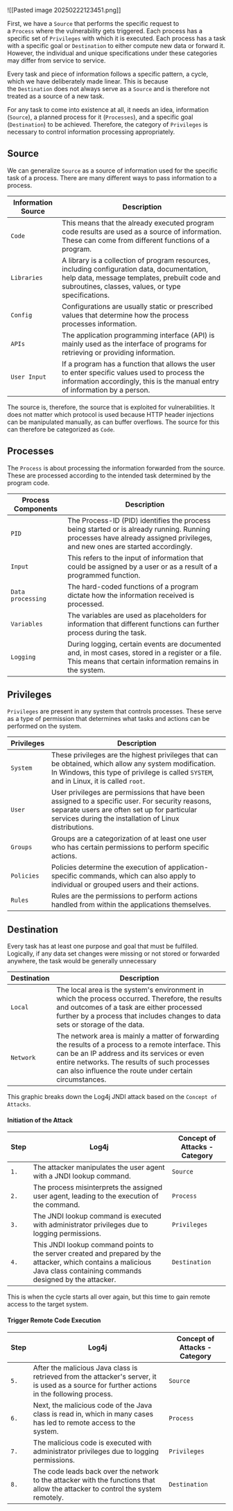 ![[Pasted image 20250222123451.png]]

 First, we have a `Source` that performs the specific request to a `Process` where the vulnerability gets triggered. Each process has a specific set of `Privileges` with which it is executed. Each process has a task with a specific goal or `Destination` to either compute new data or forward it. However, the individual and unique specifications under these categories may differ from service to service.

Every task and piece of information follows a specific pattern, a cycle, which we have deliberately made linear. This is because the `Destination` does not always serve as a `Source` and is therefore not treated as a source of a new task.

For any task to come into existence at all, it needs an idea, information (`Source`), a planned process for it (`Processes`), and a specific goal (`Destination`) to be achieved. Therefore, the category of `Privileges` is necessary to control information processing appropriately.

## Source

We can generalize `Source` as a source of information used for the specific task of a process. There are many different ways to pass information to a process.

|**Information Source**|**Description**|
|---|---|
|`Code`|This means that the already executed program code results are used as a source of information. These can come from different functions of a program.|
|`Libraries`|A library is a collection of program resources, including configuration data, documentation, help data, message templates, prebuilt code and subroutines, classes, values, or type specifications.|
|`Config`|Configurations are usually static or prescribed values that determine how the process processes information.|
|`APIs`|The application programming interface (API) is mainly used as the interface of programs for retrieving or providing information.|
|`User Input`|If a program has a function that allows the user to enter specific values used to process the information accordingly, this is the manual entry of information by a person.|

The source is, therefore, the source that is exploited for vulnerabilities. It does not matter which protocol is used because HTTP header injections can be manipulated manually, as can buffer overflows. The source for this can therefore be categorized as `Code`.

## Processes

The `Process` is about processing the information forwarded from the source. These are processed according to the intended task determined by the program code.

|**Process Components**|**Description**|
|---|---|
|`PID`|The Process-ID (PID) identifies the process being started or is already running. Running processes have already assigned privileges, and new ones are started accordingly.|
|`Input`|This refers to the input of information that could be assigned by a user or as a result of a programmed function.|
|`Data processing`|The hard-coded functions of a program dictate how the information received is processed.|
|`Variables`|The variables are used as placeholders for information that different functions can further process during the task.|
|`Logging`|During logging, certain events are documented and, in most cases, stored in a register or a file. This means that certain information remains in the system.|
## Privileges

`Privileges` are present in any system that controls processes. These serve as a type of permission that determines what tasks and actions can be performed on the system.

|**Privileges**|**Description**|
|---|---|
|`System`|These privileges are the highest privileges that can be obtained, which allow any system modification. In Windows, this type of privilege is called `SYSTEM`, and in Linux, it is called `root`.|
|`User`|User privileges are permissions that have been assigned to a specific user. For security reasons, separate users are often set up for particular services during the installation of Linux distributions.|
|`Groups`|Groups are a categorization of at least one user who has certain permissions to perform specific actions.|
|`Policies`|Policies determine the execution of application-specific commands, which can also apply to individual or grouped users and their actions.|
|`Rules`|Rules are the permissions to perform actions handled from within the applications themselves.|


## Destination

Every task has at least one purpose and goal that must be fulfilled. Logically, if any data set changes were missing or not stored or forwarded anywhere, the task would be generally unnecessary

|**Destination**|**Description**|
|---|---|
|`Local`|The local area is the system's environment in which the process occurred. Therefore, the results and outcomes of a task are either processed further by a process that includes changes to data sets or storage of the data.|
|`Network`|The network area is mainly a matter of forwarding the results of a process to a remote interface. This can be an IP address and its services or even entire networks. The results of such processes can also influence the route under certain circumstances.|

This graphic breaks down the Log4j JNDI attack based on the `Concept of Attacks`.

#### Initiation of the Attack

|**Step**|**Log4j**|**Concept of Attacks - Category**|
|---|---|---|
|`1.`|The attacker manipulates the user agent with a JNDI lookup command.|`Source`|
|`2.`|The process misinterprets the assigned user agent, leading to the execution of the command.|`Process`|
|`3.`|The JNDI lookup command is executed with administrator privileges due to logging permissions.|`Privileges`|
|`4.`|This JNDI lookup command points to the server created and prepared by the attacker, which contains a malicious Java class containing commands designed by the attacker.|`Destination`|

This is when the cycle starts all over again, but this time to gain remote access to the target system.

#### Trigger Remote Code Execution

|**Step**|**Log4j**|**Concept of Attacks - Category**|
|---|---|---|
|`5.`|After the malicious Java class is retrieved from the attacker's server, it is used as a source for further actions in the following process.|`Source`|
|`6.`|Next, the malicious code of the Java class is read in, which in many cases has led to remote access to the system.|`Process`|
|`7.`|The malicious code is executed with administrator privileges due to logging permissions.|`Privileges`|
|`8.`|The code leads back over the network to the attacker with the functions that allow the attacker to control the system remotely.|`Destination`|

